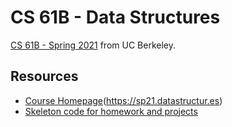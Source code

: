 # CS 61B - Data Structures

[CS 61B - Spring 2021](https://sp21.datastructur.es) from UC Berkeley.

## Resources

- [Course Homepage]()(https://sp21.datastructur.es)
- [Skeleton code for homework and projects](https://github.com/Berkeley-CS61B/skeleton-sp21.git)
